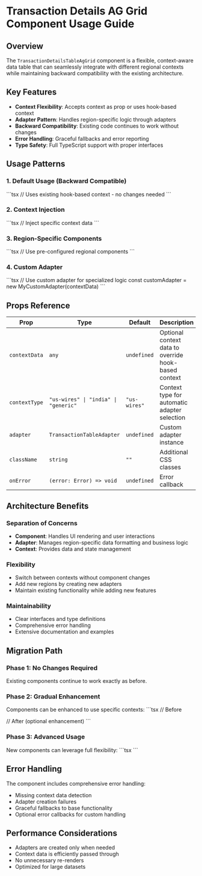 # Transaction Details AG Grid Component Usage Guide

## Overview

The `TransactionDetailsTableAgGrid` component is a flexible, context-aware data table that can seamlessly integrate with different regional contexts while maintaining backward compatibility with the existing architecture.

## Key Features

- **Context Flexibility**: Accepts context as prop or uses hook-based context
- **Adapter Pattern**: Handles region-specific logic through adapters
- **Backward Compatibility**: Existing code continues to work without changes
- **Error Handling**: Graceful fallbacks and error reporting
- **Type Safety**: Full TypeScript support with proper interfaces

## Usage Patterns

### 1. Default Usage (Backward Compatible)
\`\`\`tsx
// Uses existing hook-based context - no changes needed
<TransactionDetailsTableAgGrid />
\`\`\`

### 2. Context Injection
\`\`\`tsx
// Inject specific context data
<TransactionDetailsTableAgGrid 
  contextData={myCustomContext}
  contextType="us-wires"
/>
\`\`\`

### 3. Region-Specific Components
\`\`\`tsx
// Use pre-configured regional components
<UsWiresTransactionDetailsTable />
<IndiaTransactionDetailsTable />
<GenericTransactionDetailsTable />
\`\`\`

### 4. Custom Adapter
\`\`\`tsx
// Use custom adapter for specialized logic
const customAdapter = new MyCustomAdapter(contextData)
<TransactionDetailsTableAgGrid adapter={customAdapter} />
\`\`\`

## Props Reference

| Prop | Type | Default | Description |
|------|------|---------|-------------|
| `contextData` | `any` | `undefined` | Optional context data to override hook-based context |
| `contextType` | `"us-wires" \| "india" \| "generic"` | `"us-wires"` | Context type for automatic adapter selection |
| `adapter` | `TransactionTableAdapter` | `undefined` | Custom adapter instance |
| `className` | `string` | `""` | Additional CSS classes |
| `onError` | `(error: Error) => void` | `undefined` | Error callback |

## Architecture Benefits

### Separation of Concerns
- **Component**: Handles UI rendering and user interactions
- **Adapter**: Manages region-specific data formatting and business logic
- **Context**: Provides data and state management

### Flexibility
- Switch between contexts without component changes
- Add new regions by creating new adapters
- Maintain existing functionality while adding new features

### Maintainability
- Clear interfaces and type definitions
- Comprehensive error handling
- Extensive documentation and examples

## Migration Path

### Phase 1: No Changes Required
Existing components continue to work exactly as before.

### Phase 2: Gradual Enhancement
Components can be enhanced to use specific contexts:
\`\`\`tsx
// Before
<TransactionDetailsTableAgGrid />

// After (optional enhancement)
<UsWiresTransactionDetailsTable />
\`\`\`

### Phase 3: Advanced Usage
New components can leverage full flexibility:
\`\`\`tsx
<TransactionDetailsTableAgGrid 
  contextData={dynamicContext}
  contextType={selectedRegion}
  onError={handleError}
/>
\`\`\`

## Error Handling

The component includes comprehensive error handling:
- Missing context data detection
- Adapter creation failures
- Graceful fallbacks to base functionality
- Optional error callbacks for custom handling

## Performance Considerations

- Adapters are created only when needed
- Context data is efficiently passed through
- No unnecessary re-renders
- Optimized for large datasets
